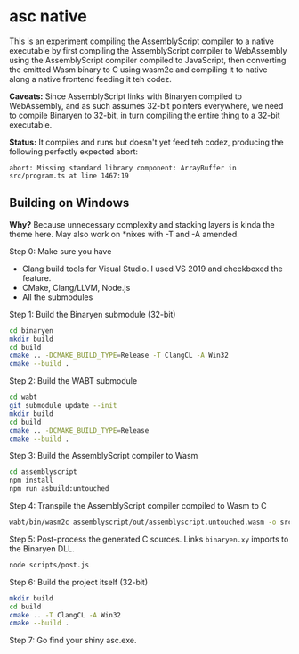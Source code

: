 asc native
==========

This is an experiment compiling the AssemblyScript compiler to a native executable
by first compiling the AssemblyScript compiler to WebAssembly using the AssemblyScript
compiler compiled to JavaScript, then converting the emitted Wasm binary to C using
wasm2c and compiling it to native along a native frontend feeding it teh codez.

**Caveats:** Since AssemblyScript links with Binaryen compiled to WebAssembly, and as
such assumes 32-bit pointers everywhere, we need to compile Binaryen to 32-bit, in
turn compiling the entire thing to a 32-bit executable.

**Status:** It compiles and runs but doesn't yet feed teh codez, producing the following
perfectly expected abort:

```
abort: Missing standard library component: ArrayBuffer in src/program.ts at line 1467:19
```

Building on Windows
-------------------

**Why?** Because unnecessary complexity and stacking layers is kinda the theme here.
May also work on *nixes with -T and -A amended.

Step 0: Make sure you have

* Clang build tools for Visual Studio. I used VS 2019 and checkboxed the feature.
* CMake, Clang/LLVM, Node.js
* All the submodules

Step 1: Build the Binaryen submodule (32-bit)

```sh
cd binaryen
mkdir build
cd build
cmake .. -DCMAKE_BUILD_TYPE=Release -T ClangCL -A Win32
cmake --build .
```

Step 2: Build the WABT submodule

```sh
cd wabt
git submodule update --init
mkdir build
cd build
cmake .. -DCMAKE_BUILD_TYPE=Release
cmake --build .
```

Step 3: Build the AssemblyScript compiler to Wasm

```sh
cd assemblyscript
npm install
npm run asbuild:untouched
```

Step 4: Transpile the AssemblyScript compiler compiled to Wasm to C

```sh
wabt/bin/wasm2c assemblyscript/out/assemblyscript.untouched.wasm -o src/assemblyscript.c
```

Step 5: Post-process the generated C sources. Links `binaryen.xy` imports to the Binaryen DLL.

```sh
node scripts/post.js
```

Step 6: Build the project itself (32-bit)

```sh
mkdir build
cd build
cmake .. -T ClangCL -A Win32
cmake --build .
```

Step 7: Go find your shiny asc.exe.
